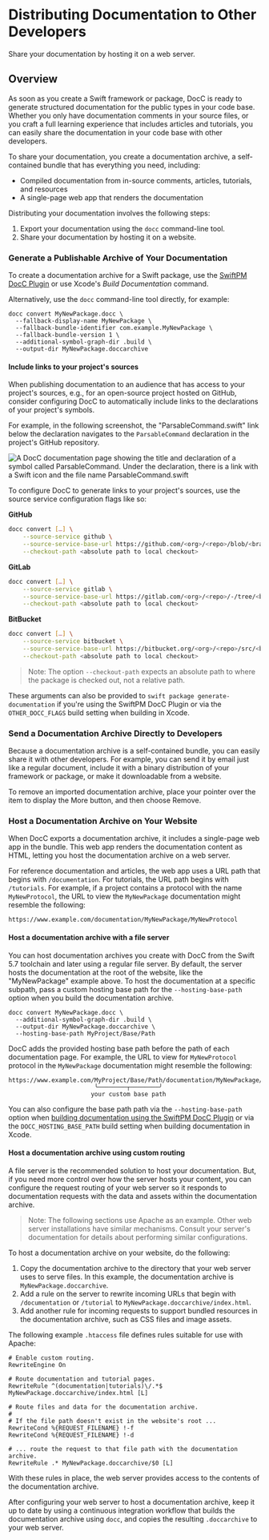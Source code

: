# Distributing Documentation to Other Developers

Share your documentation by hosting it on a web server.

## Overview

As soon as you create a Swift framework or package, DocC is ready to
generate structured documentation for the public types in your code base. Whether
you only have documentation comments in your source files, or you craft a full
learning experience that includes articles and tutorials, you can easily share the documentation in your code base with other
developers.

To share your documentation, you create a documentation archive, a
self-contained bundle that has everything you need, including:

- Compiled documentation from in-source comments, articles, tutorials, and
  resources
- A single-page web app that renders the documentation

Distributing your documentation involves the following steps:

1. Export your documentation using the `docc` command-line tool.
2. Share your documentation by hosting it on a website.

### Generate a Publishable Archive of Your Documentation

To create a documentation archive for a Swift package, use the [SwiftPM DocC
Plugin](https://apple.github.io/swift-docc-plugin/documentation/swiftdoccplugin/)
or use Xcode's _Build Documentation_ command.

Alternatively, use the `docc` command-line tool directly, for example:

```shell 
docc convert MyNewPackage.docc \
  --fallback-display-name MyNewPackage \
  --fallback-bundle-identifier com.example.MyNewPackage \
  --fallback-bundle-version 1 \
  --additional-symbol-graph-dir .build \
  --output-dir MyNewPackage.doccarchive
```

#### Include links to your project's sources

When publishing documentation to an audience that has access to your project's
sources, e.g., for an open-source project hosted on GitHub, consider configuring
DocC to automatically include links to the declarations of your project's symbols.

For example, in the following screenshot, the "ParsableCommand.swift" link
below the declaration navigates to the `ParsableCommand` declaration in the
project's GitHub repository.

![A DocC documentation page showing the title and declaration of a symbol
called ParsableCommand. Under the declaration, there is a link with a Swift
icon and the file name ParsableCommand.swift](link-to-source.png)

To configure DocC to generate links to your project's sources, use the source
service configuration flags like so:

**GitHub**
```bash
docc convert […] \
    --source-service github \
    --source-service-base-url https://github.com/<org>/<repo>/blob/<branch> \
    --checkout-path <absolute path to local checkout>
```

**GitLab**
```bash
docc convert […] \
    --source-service gitlab \
    --source-service-base-url https://gitlab.com/<org>/<repo>/-/tree/<branch> \
    --checkout-path <absolute path to local checkout>
```

**BitBucket**
```bash
docc convert […] \
    --source-service bitbucket \
    --source-service-base-url https://bitbucket.org/<org>/<repo>/src/<branch> \
    --checkout-path <absolute path to local checkout>
```

> Note: The option `--checkout-path` expects an absolute path to where the package 
is checked out, not a relative path.

These arguments can also be provided to `swift package generate-documentation`
if you're using the SwiftPM DocC Plugin or via the `OTHER_DOCC_FLAGS` build
setting when building in Xcode.

### Send a Documentation Archive Directly to Developers

Because a documentation archive is a self-contained bundle, you can easily
share it with other developers. For example, you can send it by email just like
a regular document, include it with a binary distribution of your framework or
package, or make it downloadable from a website.

To remove an imported documentation archive, place your pointer over the item
to display the More button, and then choose Remove.

### Host a Documentation Archive on Your Website

When DocC exports a documentation archive, it includes a single-page web app
in the bundle. This web app renders the documentation content as HTML, letting
you host the documentation archive on a web server.

For reference documentation and articles, the web app uses a URL path that
begins with `/documentation`. For tutorials, the URL path begins with
`/tutorials`. For example, if a project contains a protocol
with the name `MyNewProtocol`, the URL to view the `MyNewPackage`
documentation might resemble the following:

```
https://www.example.com/documentation/MyNewPackage/MyNewProtocol
```

#### Host a documentation archive with a file server

You can host documentation archives you create with DocC from the Swift 5.7 
toolchain and later using a regular file server. By default, the server hosts 
the documentation at the root of the website, like the "MyNewPackage" example 
above. To host the documentation at a specific subpath, pass a custom hosting 
base path for the `--hosting-base-path` option when you build the documentation
archive. 

```shell 
docc convert MyNewPackage.docc \
  --additional-symbol-graph-dir .build \
  --output-dir MyNewPackage.doccarchive \
  --hosting-base-path MyProject/Base/Path 
```

DocC adds the provided hosting base path before the path of each documentation
page. For example, the URL to view for `MyNewProtocol` protocol in the 
`MyNewPackage` documentation might resemble the following:

```
https://www.example.com/MyProject/Base/Path/documentation/MyNewPackage/MyNewProtocol
                        ╰────────┬────────╯
                       your custom base path
```

You can also configure the base path path via the `--hosting-base-path` option
when [building documentation using the SwiftPM DocC Plugin][plugin-docs] or via
the `DOCC_HOSTING_BASE_PATH` build setting when building documentation in Xcode.

[plugin-docs]: https://apple.github.io/swift-docc-plugin/documentation/swiftdoccplugin/generating-documentation-for-hosting-online/

#### Host a documentation archive using custom routing

A file server is the recommended solution to host your documentation. But, if 
you need more control over how the server hosts your content, you can configure
the request routing of your web server so it responds to documentation requests 
with the data and assets within the documentation archive.

> Note: The following sections use Apache as an example. Other web server
  installations have similar mechanisms. Consult your server's documentation
  for details about performing similar configurations.

To host a documentation archive on your website, do the following:

1. Copy the documentation archive to the directory that your web server uses to
   serve files. In this example, the documentation archive is
   `MyNewPackage.doccarchive`.
2. Add a rule on the server to rewrite incoming URLs that begin with
   `/documentation` or `/tutorial` to `MyNewPackage.doccarchive/index.html`.
3. Add another rule for incoming requests to support bundled resources in the
   documentation archive, such as CSS files and image assets.

The following example `.htaccess` file defines rules suitable for use with Apache:

```shell
# Enable custom routing.
RewriteEngine On

# Route documentation and tutorial pages.
RewriteRule ^(documentation|tutorials)\/.*$ MyNewPackage.doccarchive/index.html [L]

# Route files and data for the documentation archive.
#
# If the file path doesn't exist in the website's root ...
RewriteCond %{REQUEST_FILENAME} !-f
RewriteCond %{REQUEST_FILENAME} !-d

# ... route the request to that file path with the documentation archive.
RewriteRule .* MyNewPackage.doccarchive/$0 [L]
```

With these rules in place, the web server provides access to the contents of
the documentation archive. 

After configuring your web server to host a documentation archive, keep it up
to date by using a continuous integration workflow that builds the
documentation archive using `docc`, and copies the resulting
`.doccarchive` to your web server.

<!-- Copyright (c) 2021-2023 Apple Inc and the Swift Project authors. All Rights Reserved. -->
